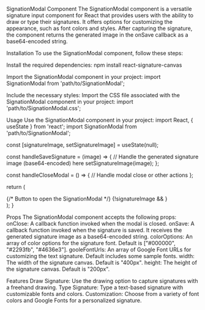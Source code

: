 SignationModal Component
The SignationModal component is a versatile signature input component for React that provides users with the ability to draw or type their signatures. It offers options for customizing the appearance, such as font colors and styles. After capturing the signature, the component returns the generated image in the onSave callback as a base64-encoded string.

Installation
To use the SignationModal component, follow these steps:

Install the required dependencies:
npm install react-signature-canvas

Import the SignationModal component in your project:
import SignationModal from 'path/to/SignationModal';

Include the necessary styles:
Import the CSS file associated with the SignationModal component in your project:
import 'path/to/SignationModal.css';

Usage
Use the SignationModal component in your project:
import React, { useState } from 'react';
import SignationModal from 'path/to/SignationModal';

const [signatureImage, setSignatureImage] = useState(null);

const handleSaveSignature = (image) => {
    // Handle the generated signature image (base64-encoded) here
    setSignatureImage(image);
};

const handleCloseModal = () => {
    // Handle modal close or other actions
};

return (
<div>
    {/* Button to open the SignationModal */}
    {!signatureImage && <SignationModal onSave={handleSaveSignature} onClose={handleCloseModal} />}
</div>
);
}

Props
The SignationModal component accepts the following props:
onClose: A callback function invoked when the modal is closed.
onSave: A callback function invoked when the signature is saved. It receives the generated signature image as a base64-encoded string.
colorOptions: An array of color options for the signature font. Default is ["#000000", "#2293fb", "#4636e3"].
gooleFontUrls: An array of Google Font URLs for customizing the text signature. Default includes some sample fonts.
width: The width of the signature canvas. Default is "400px".
height: The height of the signature canvas. Default is "200px".

Features
Draw Signature: Use the drawing option to capture signatures with a freehand drawing.
Type Signature: Type a text-based signature with customizable fonts and colors.
Customization: Choose from a variety of font colors and Google Fonts for a personalized signature.
